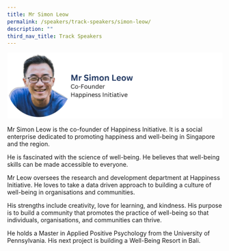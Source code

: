 ```yaml
---
title: Mr Simon Leow
permalink: /speakers/track-speakers/simon-leow/
description: ""
third_nav_title: Track Speakers
---
```

<div style="display: flex; flex-wrap: wrap;">
  <div style="flex-basis: 100%; max-width: 100%;">
    <img alt="track speakers 1" src="/images/SpeakersPhoto/simonleowv0.png">
  </div>
	</div>
	
Mr Simon Leow is the co-founder of Happiness Initiative. It is a social enterprise dedicated to promoting happiness and well-being in Singapore and the region.
	
He is fascinated with the science of well-being. He believes that well-being skills can be made accessible to everyone.
	
Mr Leow oversees the research and development department at Happiness Initiative. He loves to take a data driven approach to building a culture of well-being in organisations and communities.
	
His strengths include creativity, love for learning, and kindness. His purpose is to build a community that promotes the practice of well-being so that individuals, organisations, and communities can thrive.
	
He holds a Master in Applied Positive Psychology from the University of Pennsylvania. His next project is building a Well-Being Resort in Bali.